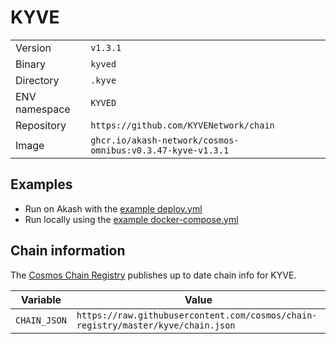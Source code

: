 # KYVE

| | |
|---|---|
|Version|`v1.3.1`|
|Binary|`kyved`|
|Directory|`.kyve`|
|ENV namespace|`KYVED`|
|Repository|`https://github.com/KYVENetwork/chain`|
|Image|`ghcr.io/akash-network/cosmos-omnibus:v0.3.47-kyve-v1.3.1`|

## Examples

- Run on Akash with the [example deploy.yml](./deploy.yml)
- Run locally using the [example docker-compose.yml](./docker-compose.yml)

## Chain information

The [Cosmos Chain Registry](https://github.com/cosmos/chain-registry) publishes up to date chain info for KYVE.

|Variable|Value|
|---|---|
|`CHAIN_JSON`|`https://raw.githubusercontent.com/cosmos/chain-registry/master/kyve/chain.json`|
